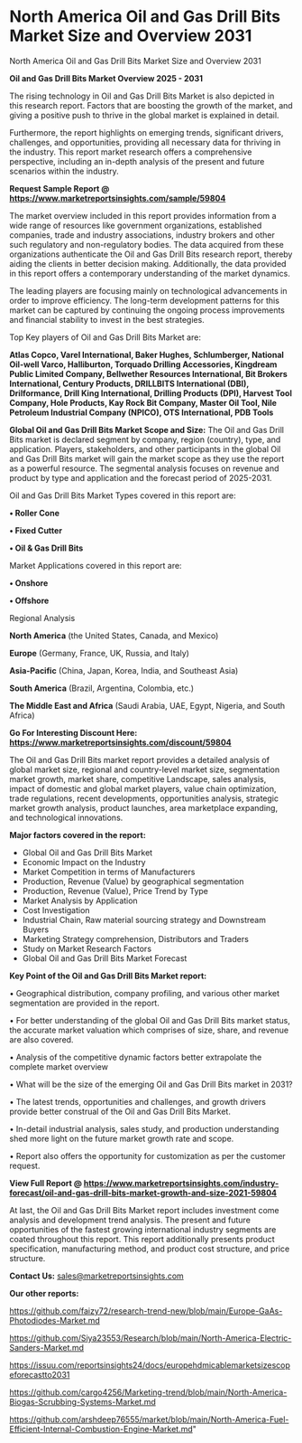 # North America Oil and Gas Drill Bits Market Size and Overview 2031
North America Oil and Gas Drill Bits Market Size and Overview 2031

<Strong> Oil and Gas Drill Bits Market Overview 2025 - 2031</strong>

The rising technology in Oil and Gas Drill Bits Market is also depicted in this research report. Factors that are boosting the growth of the market, and giving a positive push to thrive in the global market is explained in detail.

Furthermore, the report highlights on emerging trends, significant drivers, challenges, and opportunities, providing all necessary data for thriving in the industry. This report market research offers a comprehensive perspective, including an in-depth analysis of the present and future scenarios within the industry.

<strong>Request Sample Report @ <a href=https://www.marketreportsinsights.com/sample/59804>https://www.marketreportsinsights.com/sample/59804</a></strong>

The market overview included in this report provides information from a wide range of resources like government organizations, established companies, trade and industry associations, industry brokers and other such regulatory and non-regulatory bodies. The data acquired from these organizations authenticate the Oil and Gas Drill Bits research report, thereby aiding the clients in better decision making. Additionally, the data provided in this report offers a contemporary understanding of the market dynamics.

The leading players are focusing mainly on technological advancements in order to improve efficiency. The long-term development patterns for this market can be captured by continuing the ongoing process improvements and financial stability to invest in the best strategies.

Top Key players of Oil and Gas Drill Bits Market are:

<strong>Atlas Copco, Varel International, Baker Hughes, Schlumberger, National Oil-well Varco, Halliburton, Torquado Drilling Accessories, Kingdream Public Limited Company, Bellwether Resources International, Bit Brokers International, Century Products, DRILLBITS International (DBI), Drilformance, Drill King International, Drilling Products (DPI), Harvest Tool Company, Hole Products, Kay Rock Bit Company, Master Oil Tool, Nile Petroleum Industrial Company (NPICO), OTS International, PDB Tools</strong>

<strong><b>Global Oil and Gas Drill Bits Market Scope and Size:</b></strong>
The Oil and Gas Drill Bits market is declared segment by company, region (country), type, and application. Players, stakeholders, and other participants in the global Oil and Gas Drill Bits market will gain the market scope as they use the report as a powerful resource. The segmental analysis focuses on revenue and product by type and application and the forecast period of 2025-2031.

Oil and Gas Drill Bits Market Types covered in this report are:

<strong>• Roller Cone

• Fixed Cutter

• Oil & Gas Drill Bits</strong>

Market Applications covered in this report are:

<strong>• Onshore

• Offshore</strong> 

Regional Analysis

<strong>North America</strong> (the United States, Canada, and Mexico)

<strong>Europe</strong> (Germany, France, UK, Russia, and Italy)

<strong>Asia-Pacific</strong> (China, Japan, Korea, India, and Southeast Asia)

<strong>South America</strong> (Brazil, Argentina, Colombia, etc.)

<strong>The Middle East and Africa</strong> (Saudi Arabia, UAE, Egypt, Nigeria, and South Africa)

<strong>Go For Interesting Discount Here: <a href=https://www.marketreportsinsights.com/discount/59804>https://www.marketreportsinsights.com/discount/59804</a></strong>

The Oil and Gas Drill Bits market report provides a detailed analysis of global market size, regional and country-level market size, segmentation market growth, market share, competitive Landscape, sales analysis, impact of domestic and global market players, value chain optimization, trade regulations, recent developments, opportunities analysis, strategic market growth analysis, product launches, area marketplace expanding, and technological innovations.

<strong><b>Major factors covered in the report:</b></strong>
<ul>
  <li>Global Oil and Gas Drill Bits Market </li>
  <li>Economic Impact on the Industry</li>
  <li>Market Competition in terms of Manufacturers</li>
  <li>Production, Revenue (Value) by geographical segmentation</li>
  <li>Production, Revenue (Value), Price Trend by Type</li>
  <li>Market Analysis by Application</li>
  <li>Cost Investigation</li>
  <li>Industrial Chain, Raw material sourcing strategy and Downstream Buyers</li>
  <li>Marketing Strategy comprehension, Distributors and Traders</li>
  <li>Study on Market Research Factors</li>
  <li>Global Oil and Gas Drill Bits Market Forecast</li>
</ul>

<strong><b>Key Point of the Oil and Gas Drill Bits Market report:</b></strong>

• Geographical distribution, company profiling, and various other market segmentation are provided in the report.

• For better understanding of the global Oil and Gas Drill Bits market status, the accurate market valuation which comprises of size, share, and revenue are also covered.

• Analysis of the competitive dynamic factors better extrapolate the complete market overview

• What will be the size of the emerging Oil and Gas Drill Bits market in 2031?

• The latest trends, opportunities and challenges, and growth drivers provide better construal of the Oil and Gas Drill Bits Market.

• In-detail industrial analysis, sales study, and production understanding shed more light on the future market growth rate and scope.

• Report also offers the opportunity for customization as per the customer request.

<strong><b>View Full Report @ <a href=https://www.marketreportsinsights.com/industry-forecast/oil-and-gas-drill-bits-market-growth-and-size-2021-59804>https://www.marketreportsinsights.com/industry-forecast/oil-and-gas-drill-bits-market-growth-and-size-2021-59804</a></b></strong>


At last, the Oil and Gas Drill Bits Market report includes investment come analysis and development trend analysis. The present and future opportunities of the fastest growing international industry segments are coated throughout this report. This report additionally presents product specification, manufacturing method, and product cost structure, and price structure.

<strong>Contact Us:</strong>
sales@marketreportsinsights.com

<strong>Our other reports:</strong>

<a href=https://github.com/faizy72/research-trend-new/blob/main/Europe-GaAs-Photodiodes-Market.md>https://github.com/faizy72/research-trend-new/blob/main/Europe-GaAs-Photodiodes-Market.md</a>

<a href=https://github.com/Siya23553/Research/blob/main/North-America-Electric-Sanders-Market.md>https://github.com/Siya23553/Research/blob/main/North-America-Electric-Sanders-Market.md</a>

<a href=https://issuu.com/reportsinsights24/docs/europehdmicablemarketsizescopeforecastto2031>https://issuu.com/reportsinsights24/docs/europehdmicablemarketsizescopeforecastto2031</a>

<a href=https://github.com/cargo4256/Marketing-trend/blob/main/North-America-Biogas-Scrubbing-Systems-Market.md>https://github.com/cargo4256/Marketing-trend/blob/main/North-America-Biogas-Scrubbing-Systems-Market.md</a>

<a href=https://github.com/arshdeep76555/market/blob/main/North-America-Fuel-Efficient-Internal-Combustion-Engine-Market.md>https://github.com/arshdeep76555/market/blob/main/North-America-Fuel-Efficient-Internal-Combustion-Engine-Market.md</a>"
